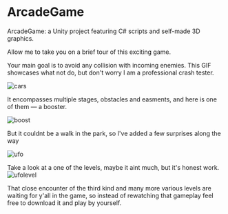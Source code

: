 # ArcadeGame
ArcadeGame: a Unity project featuring C# scripts and self-made 3D graphics.

Allow me to take you on a brief tour of this exciting game.

Your main goal is to avoid any collision with incoming enemies. This GIF showcases what not do, but don't worry I am a professional crash tester.

![cars](https://github.com/JakubGruszczewski/ArcadeGame/assets/114396056/37f6d502-fe53-45e9-950c-125b304e7925)


It encompasses multiple stages, obstacles and easments, and here is one of them — a booster.

![boost](https://github.com/JakubGruszczewski/ArcadeGame/assets/114396056/77e833a4-9306-4214-bb5e-e5e24a329369)


But it couldnt be a walk in the park, so I've added a few surprises along the way

![ufo](https://github.com/JakubGruszczewski/ArcadeGame/assets/114396056/2c43de80-fbf4-480f-aa2b-6208ae143f0c)

Take a look at a one of the levels, maybe it aint much, but it's honest work.
![ufolevel](https://github.com/JakubGruszczewski/ArcadeGame/assets/114396056/6c4f4c33-1384-4fc3-8201-18d37b4efa04)

That close encounter of the third kind and many more various levels are waiting for y'all in the game, so instead of rewatching that gameplay feel free to download it and play by yourself.

